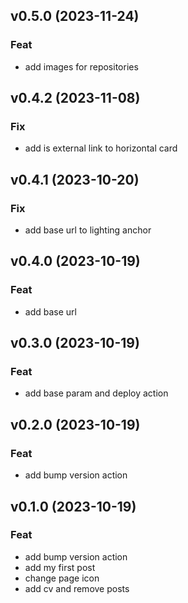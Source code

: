 ## v0.5.0 (2023-11-24)

### Feat

- add images for repositories

## v0.4.2 (2023-11-08)

### Fix

- add is external link to horizontal card

## v0.4.1 (2023-10-20)

### Fix

- add base url to lighting anchor

## v0.4.0 (2023-10-19)

### Feat

- add base url

## v0.3.0 (2023-10-19)

### Feat

- add base param and deploy action

## v0.2.0 (2023-10-19)

### Feat

- add bump version action

## v0.1.0 (2023-10-19)

### Feat

- add bump version action
- add my first post
- change page icon
- add cv and remove posts
